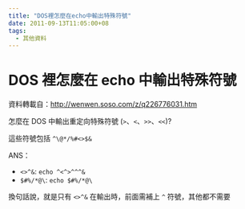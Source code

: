 ```yaml
---
title: "DOS裡怎麼在echo中輸出特殊符號"
date: 2011-09-13T11:05:00+08
tags:
  - 其他資料
---
```

# DOS 裡怎麼在 echo 中輸出特殊符號

資料轉載自：<http://wenwen.soso.com/z/q226776031.htm>

怎麼在 DOS 中輸出重定向特殊符號 (`>`、`<`、`>>`、`<<`)?

這些符號包括 `^\@*/%#<>$&`

ANS：

* `<>^&`: `echo ^<^>^^^&`
* `$#%/*@\`: `echo $#%/*@\`

換句話說，就是只有 `<>^&` 在輸出時，前面需補上 `^` 符號，其他都不需要
